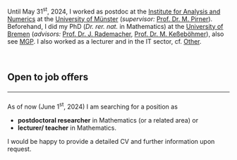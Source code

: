 Until May 31<sup>st</sup>, 2024, I worked as postdoc at the <a href="https://www.uni-muenster.de/AMM/en/institute.shtml">Institute for Analysis and Numerics</a> at the <a href="https://www.uni-muenster.de/en/">University of Münster</a> (<i>supervisor:</i> <a href="https://www.uni-muenster.de/AMM/en/Pirner/index.shtml">Prof. Dr. M. Pirner</a>). Beforehand, I did my PhD (<i>Dr. rer. nat.</i> in Mathematics) at the <a href="https://www.uni-bremen.de/en/">University of Bremen</a> (<i>advisors:</i> <a href="https://www.math.uni-hamburg.de/en/forschung/bereiche/am/ang-dynamische-systeme/personen/rademacher-jens.html">Prof. Dr. J. Rademacher</a>, <a href="https://www.uni-bremen.de/dynsys/members/prof-dr-marc-kesseboehmer">Prof. Dr. M. Keßeböhmer</a>), also see <a href="https://www.mathgenealogy.org/id.php?id=277103">MGP</a>. I also worked as a lecturer and in the IT sector, cf. <a href="https://www.dulbrich.de/#Sonstiges">Other</a>. 

<br>

## Open to job offers <hr>
As of now (June 1<sup>st</sup>, 2024) I am searching for a position as 
<ul>
<li> <b>postdoctoral researcher</b> in Mathematics (or a related area) or </li>
<li> <b>lecturer/ teacher</b> in Mathematics.</li>
</ul>
I would be happy to provide a detailed CV and further information upon request.



 






